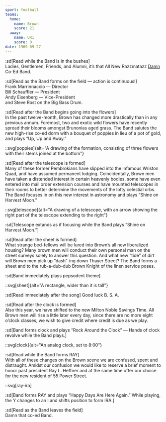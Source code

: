 ```yaml
---
sport: football
teams:
  home:
    name: Brown
    score: 21
  away:
    name: URI
    score: 0
date: 1969-09-27
---
```


:sd[Read while the Band is in the bushes]\
Ladies, Gentlemen, Friends, and Alumni, it’s that All New Razzmatazz <u>Damn</u> Co-Ed Band.

:sd[Read as the Band forms on the field — action is continuous!]\
Frank Marrinnaccio — Director\
Bill Schauffler — President\
Andy Eisenberg — Vice-President\
and Steve Rost on the Big Bass Drum.

:sd[Read after the Band begins going into the flowers]\
In the past twelve-month, Brown has changed more drastically than in any previous annum. Foremost, two and exotic wild flowers have recently spread their blooms amongst Brunonias aged grass. The Band salutes the new high-rise co-ed dorm with a bouquet of poppies in lieu of a pot of gold, and plays “Up, Up and Away.”

::svg[poppies]{alt="A drawing of the formation, consisting of three flowers with their stems joined at the bottom"}

:sd[Read after the telescope is formed]\
Many of these former Pembrokians have slipped into the infamous Wriston Quad, and have assumed permanent lodging. Coincidentally, Brown men have taken a distended interest in certain heavenly bodies, some have even entered into mail order extension courses and have mounted telescopes in their rooms to better determine the movements of the lofty celestial orbs. The Band focuses in on this new interest in astronomy and plays “Shine on Harvest Moon.”

::svg[telescope]{alt="A drawing of a telescope, with an arrow showing the right part of the telescope extending to the right"}

:sd[Telescope extands as if focusing while the Band plays “Shine on Harvest Moon.”]

:sd[Read after the sheet is formed]\
What strange bed-fellows will be lured into Brown’s all new liberalized housing? Many brown men will conduct their own personal man on the street surveys solely to answer this question. And what new “tide” of dirt will Brown men pick up “dash”-ing down Thayer Street? The Band forms a sheet and to the rub-a-dub-dub Brown Knight of the linen service poses.

:sd[Band immediately plays pepsodent theme]

::svg[sheet]{alt="A rectangle, wider than it is tall"}

:sd[Read immediately after the song] Good luck B. S. A.

:sd[Read after the clock is formed]\
Also this year, we have shifted to the new Milton Noble Savings Time. All Brown men will rise a little later every day, since there are no more eight o’clock classes, we wish to give credit where credit is due as we play.

:sd[Band forms clock and plays “Rock Around the Clock” — Hands of clock revolve while the Band plays.]

::svg[clock]{alt="An analog clock, set to 8:00"}

:sd[Read while the Band forms RAY]\
With all of these changes on the Brown scene we are confused, spent and distraught. Amidst our confusion we would like to reserve a brief moment to honor past president Ray L. Heffner and at the same time offer our choice for the new resident of 55 Power Street.

::svg[ray-ira]

:sd[Band forms RAY and plays “Happy Days Are Here Again.” While playing, the Y changes to an I and shifts position to form IRA.]

:sd[Read as the Band leaves the field]\
Damn that co-ed Band.
